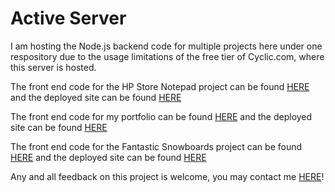 # Active Server

I am hosting the Node.js backend code for multiple projects here under one respository due to the usage limitations of the free tier of Cyclic.com, where this server is hosted. 

The front end code for the HP Store Notepad project can be found [HERE](https://github.com/misterplain/hpNotePad) and the deployed site can be found [HERE](https://hpnotepad.onrender.com/)

The front end code for my portfolio can be found [HERE](https://github.com/misterplain/portfolioV2) and the deployed site can be found [HERE](https://patrickobrien.onrender.com/)

The front end code for the Fantastic Snowboards project can be found [HERE](https://github.com/misterplain/fantasticfy) and the deployed site can be found [HERE](https://fantasticfy.onrender.com/)

Any and all feedback on this project is welcome, you may contact me [HERE](https://www.linkedin.com/in/patrick-o-brien-6743b044/)!


